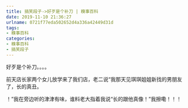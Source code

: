 ```yaml
---
title: 搞笑段子->好歹是个补刀 | 糗事百科
date: 2019-11-10 21:36:27
urlname: 0721f77eda502652d4a336a42449d31d
tags: 
- 糗事百科
categories:
- 糗事百科
- 搞笑段子
---
```

好歹是个补刀。。。。

前天店长家两个女儿放学来了我们店，老二说“我那天见琪琪姐姐新找的男朋友了，长的真丑。

！”我在旁边听的津津有味，谁料老大指着我说“长的跟他真像！”我擦嘞！！！


